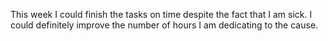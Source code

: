 This week I could finish the tasks on time despite the fact that I am sick. I could
definitely improve the number of hours I am dedicating to the cause. 
